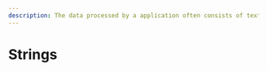 ```yaml
---
description: The data processed by a application often consists of text. To store this type of data we need String and the possibility to manipulate them.
---
```


# Strings